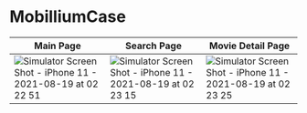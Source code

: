 # MobilliumCase

| Main Page  |  Search Page    | Movie Detail Page    |
| ------------- | ------------- | ------------- |
| ![Simulator Screen Shot - iPhone 11 - 2021-08-19 at 02 22 51](https://user-images.githubusercontent.com/33404285/129984578-711caea4-f33f-42d7-8c9f-aa5143383bb2.png) |   ![Simulator Screen Shot - iPhone 11 - 2021-08-19 at 02 23 15](https://user-images.githubusercontent.com/33404285/129984622-51818493-9a46-41d7-ac40-b0cec5a50661.png) | ![Simulator Screen Shot - iPhone 11 - 2021-08-19 at 02 23 25](https://user-images.githubusercontent.com/33404285/129984658-856c9899-1e4a-4fe6-8f79-d044819fa099.png) |
